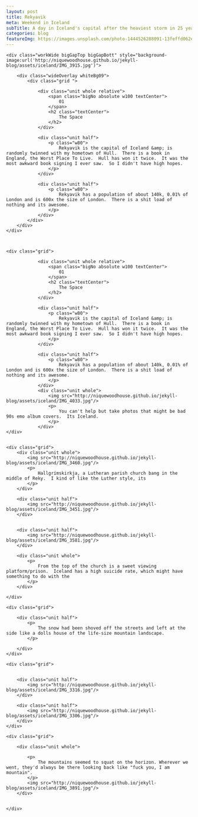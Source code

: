 ```yaml
---
layout: post
title: Rekyavik
meta: Weekend in Iceland
subTitle: A day in Iceland's capital after the heaviest storm in 25 years
categories: blog
featureImg: https://images.unsplash.com/photo-1444526288091-13feffd062e3?crop=entropy&fit=crop&fm=jpg&h=1200&ixjsv=2.1.0&ixlib=rb-0.3.5&q=80&w=2300
---
```



<div class="wider">

	<div class="workWide bigGapTop bigGapBott" style="background-image:url('http://niquewoodhouse.github.io/jekyll-blog/assets/iceland/IMG_3915.jpg')"> 

		<div class="wideOverlay whiteBg09">
			<div class="grid ">

			 	<div class="unit whole relative">
			 		<span class="bigNo absolute w100 textCenter">
			 			01
			 		</span>		 		
			 		<h2 class="textCenter">
			 			The Space
			 		</h2>
			 	</div>

				<div class="unit half">		
			 		<p class="w80">
			 			Rekyavik is the capital of Iceland &amp; is randomly twinned with my hometown of Hull.  There is a book in England, the Worst Place To Live.  Hull has won it twice.  It was the most awkward book signing I ever saw.  So I didn't have high hopes.
			 		</p> 			 	
				</div>	

				<div class="unit half">		
			 		<p class="w80">
			 			Rekyavik has a population of about 140k, 0.01% of London and is 600x the size of London.  There is a shit load of nothing and its awesome.
			 		</p> 			 	
				</div>	
			</div>
		</div>
	</div>



	<div class="grid">

			 	<div class="unit whole relative">
			 		<span class="bigNo absolute w100 textCenter">
			 			01
			 		</span>		 		
			 		<h2 class="textCenter">
			 			The Space
			 		</h2>
			 	</div>

				<div class="unit half">		
			 		<p class="w80">
			 			Rekyavik is the capital of Iceland &amp; is randomly twinned with my hometown of Hull.  There is a book in England, the Worst Place To Live.  Hull has won it twice.  It was the most awkward book signing I ever saw.  So I didn't have high hopes.
			 		</p> 			 	
				</div>	

				<div class="unit half">		
			 		<p class="w80">
			 			Rekyavik has a population of about 140k, 0.01% of London and is 600x the size of London.  There is a shit load of nothing and its awesome.
			 		</p> 			 	
				</div>	
				<div class="unit whole">
					<img src="http://niquewoodhouse.github.io/jekyll-blog/assets/iceland/IMG_4033.jpg"/>
					<p>
						You can't help but take photos that might be bad 90s emo album covers.  Its Iceland.
					</p>					
				</div>	
	</div>


	<div class="grid">
		<div class="unit whole">
			<img src="http://niquewoodhouse.github.io/jekyll-blog/assets/iceland/IMG_3460.jpg"/>
			<p>
				Hallgrímskirkja, a Lutheran parish church bang in the middle of Reky.  I kind of like the Luther style, its 
			</p>
		</div>

		<div class="unit half">
			<img src="http://niquewoodhouse.github.io/jekyll-blog/assets/iceland/IMG_3451.jpg"/>		
		</div>		


		<div class="unit half">
			<img src="http://niquewoodhouse.github.io/jekyll-blog/assets/iceland/IMG_3581.jpg"/>		
		</div>		

		<div class="unit whole">
			<p>
				From the top of the church is a sweet viewing platform/prison.  Iceland has a high suicide rate, which might have something to do with the 
			</p>	
		</div>		

	</div>

	<div class="grid">

		<div class="unit half">
			<p>
				The snow had been shoved off the streets and left at the side like a dolls house of the life-size mountain landscape.  
			</p>

		</div>	
	</div>

	<div class="grid">


		<div class="unit half">
			<img src="http://niquewoodhouse.github.io/jekyll-blog/assets/iceland/IMG_3316.jpg"/>
		</div>

		<div class="unit half">
			<img src="http://niquewoodhouse.github.io/jekyll-blog/assets/iceland/IMG_3306.jpg"/>
		</div>	
	</div>

	<div class="grid">

		<div class="unit whole">
	
			<p>
				The mountains seemed to squat on the horizon. Wherever we went, they'd always be there looking back like "fuck you, I am mountain". 
			</p>
			<img src="http://niquewoodhouse.github.io/jekyll-blog/assets/iceland/IMG_3891.jpg"/>
		</div>


	</div>








</div>